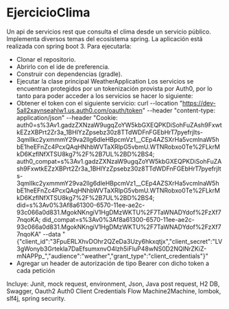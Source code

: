 # EjercicioClima
Un api de servicios rest que consulta el clima desde un servicio público. Implementa diversos temas del ecosistema spring. 
La aplicación está realizada con spring boot 3.
Para ejecutarla:
- Clonar el repositorio.
- Abrirlo con el ide de preferencia.
- Construir con dependencias (gradle).
- Ejecutar la clase principal WeatherApplication
Los servicios se encuentran protegidos por un tokenización provista por Auth0, por lo tanto para poder acceder a los servicios se hacer lo siguiente:
- Obtener el token con el siguiente servicio:
    curl --location "https://dev-5all2xaynseahlw1.us.auth0.com/oauth/token" --header "content-type: application/json" --header "Cookie: auth0=s%3Av1.gadzZXNzaW9ugqZoYW5kbGXEQPKDiSohFuZAsh9FxwtkEZzXBPrt2Zr3a_1BHlYzZpsebz30z8TTdWDFnFGEbHrT7pyefrjlts-3qmlIkc2yxmmmY29va2llg6dleHBpcmVz1__CEp4AZSXrHa5vcmlnaW5hbE1heEFnZc4PcxQAqHNhbWVTaXRlpG5vbmU.WTNRobxo0Te%2FLkrMkD6KzflNfXTSU8kg7%2F%2B7UL%2BD%2BS4; auth0_compat=s%3Av1.gadzZXNzaW9ugqZoYW5kbGXEQPKDiSohFuZAsh9FxwtkEZzXBPrt2Zr3a_1BHlYzZpsebz30z8TTdWDFnFGEbHrT7pyefrjlts-3qmlIkc2yxmmmY29va2llg6dleHBpcmVz1__CEp4AZSXrHa5vcmlnaW5hbE1heEFnZc4PcxQAqHNhbWVTaXRlpG5vbmU.WTNRobxo0Te%2FLkrMkD6KzflNfXTSU8kg7%2F%2B7UL%2BD%2BS4; did=s%3Av0%3Af8a61300-6570-11ee-ae2c-93c066a0d831.MgokNKngiV1HgDMzWKTU%2F7TaWNADYdof%2FzXf77nqoKA; did_compat=s%3Av0%3Af8a61300-6570-11ee-ae2c-93c066a0d831.MgokNKngiV1HgDMzWKTU%2F7TaWNADYdof%2FzXf77nqoKA" --data "{\"client_id\":\"3FpuERLXhvDOhr2QZeDa3Uzy6hkxqtjx\",\"client_secret\":\"LV3gWonyb3Grtekla7DaEfsumxnvO4lzh5iFIuP48wNS0D2NQlNrZKiZ-mNAPPp_\",\"audience\":\"weather\",\"grant_type\":\"client_credentials\"}"
- Agregar un header de autorización de tipo Bearer con dicho token a cada petición

Incluye:
Junit, mock request, environment, Json, Java post request, H2 DB,  Swagger, Oauth2 Auth0 Client Credentials Flow Machine2Machine, lombok, slf4j, spring security.
